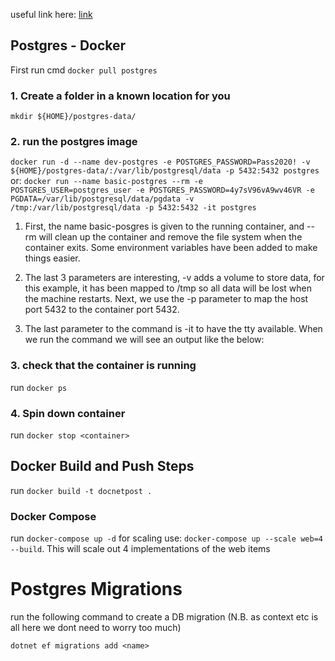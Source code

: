 useful link here: [link](https://geshan.com.np/blog/2021/12/docker-postgres/)

## Postgres - Docker

First run cmd `docker pull postgres`

### 1. Create a folder in a known location for you

`mkdir ${HOME}/postgres-data/`

### 2. run the postgres image

`docker run -d --name dev-postgres -e POSTGRES_PASSWORD=Pass2020! -v ${HOME}/postgres-data/:/var/lib/postgresql/data -p 5432:5432 postgres`
or:
`docker run --name basic-postgres --rm -e POSTGRES_USER=postgres_user -e POSTGRES_PASSWORD=4y7sV96vA9wv46VR -e PGDATA=/var/lib/postgresql/data/pgdata -v /tmp:/var/lib/postgresql/data -p 5432:5432 -it postgres`

1. First, the name basic-posgres is given to the running container, and --rm will clean up the container and remove the file system when the container exits. Some environment variables have been added to make things easier.

2. The last 3 parameters are interesting, -v adds a volume to store data, for this example, it has been mapped to /tmp so all data will be lost when the machine restarts. Next, we use the -p parameter to map the host port 5432 to the container port 5432.

3. The last parameter to the command is -it to have the tty available. When we run the command we will see an output like the below:

### 3. check that the container is running

run `docker ps`

### 4. Spin down container

run `docker stop <container>`

## Docker Build and Push Steps

run `docker build -t docnetpost .`

### Docker Compose

run `docker-compose up -d`
for scaling use: `docker-compose up --scale web=4 --build`. This will scale out 4 implementations of the web items

# Postgres Migrations

run the following command to create a DB migration (N.B. as context etc is all here we dont need to worry too much)

```
dotnet ef migrations add <name>
```
